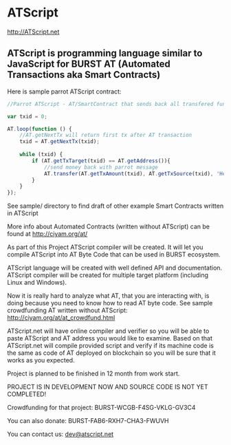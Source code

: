 # ATScript 

http://ATScript.net

## ATScript is programming language similar to JavaScript for BURST AT (Automated Transactions aka Smart Contracts)

Here is sample parrot ATScript contract:

```javascript
//Parrot ATScript - AT/SmartContract that sends back all transfered funds with message: Hello. This is echo message: <MESSAGE IN SENDING TRANSACTION>

var txid = 0;

AT.loop(function () {
	//AT.getNextTx will return first tx after AT transaction 
	txid = AT.getNextTx(txid);
	
	while (txid) {
		if (AT.getTxTarget(txid) == AT.getAddress()){
			//send money back with parrot message
			AT.transfer(AT.getTxAmount(txid), AT.getTxSource(txid), 'Hello. This is echo message: ' + AT.getTxMessage(txid));
		}
	}
});
```

See sample/ directory to find draft of other example Smart Contracts written in ATScript

More info about Automated Contracts (written without ATScript) can be found at http://ciyam.org/at/

As part of this Project ATScript compiler will be created. It will let you compile ATScript into AT Byte Code that can be used in BURST ecosystem. 

ATScript language will be created with well defined API and documentation. ATScript compiler will be created for multiple target platform (including Linux and Windows). 

Now it is really hard to analyze what AT, that you are interacting with, is doing because you need to know how to read AT byte code. See sample crowdfunding AT written
without ATScript: http://ciyam.org/at/at_crowdfund.html
 
ATScript.net will have online compiler and verifier so you will be able to paste ATScript and AT address you would like to examine. Based on that ATScript.net will 
compile provided script and verify if its machine code is the same as code of AT deployed on blockchain so you will be sure that it works as you expected.

Project is planned to be finished in 12 month from work start. 

PROJECT IS IN DEVELOPMENT NOW AND SOURCE CODE IS NOT YET COMPLETED!

Crowdfunding for that project: BURST-WCGB-F4SG-VKLG-GV3C4

You can also donate: BURST-FAB6-RXH7-CHA3-FWUVH

You can contact us: dev@atscript.net